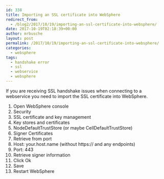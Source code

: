 ```yaml
---
id: 338
title: Importing an SSL certificate into WebSphere
redirect_from:
  - /blog2/2017/10/19/importing-an-ssl-certificate-into-websphere/
date: 2017-10-19T02:18:39+00:00
author: mrbusche
layout: post
permalink: /2017/10/19/importing-an-ssl-certificate-into-websphere/
categories:
  - websphere
tags:
  - handshake error
  - ssl
  - webservice
  - websphere
---
```


If you are receiving SSL handshake issues when connecting to a webservice you need to import the SSL certificate into WebSphere.

1. Open WebSphere console
2. Security
3. SSL certificate and key management
4. Key stores and certificates
5. NodeDefaultTrustStore (or maybe CellDefaultTrustStore)
6. Signer Certificates
7. Retrieve from port
8. Host: your.host.name (without https:// and any endpoints)
9. Port: 443
10. Retrieve signer information
11. Click Ok
12. Save
13. Restart WebSphere
